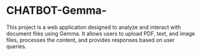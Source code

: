 # CHATBOT-Gemma-
This project is a web application designed to analyze and interact with document files using Gemma. It allows users to upload PDF, text, and image files, processes the content, and provides responses based on user queries.
